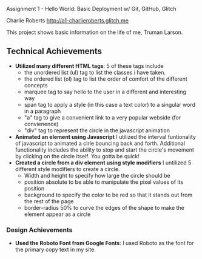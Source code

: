 Assignment 1 - Hello World: Basic Deployment w/ Git, GitHub, Glitch

Charlie Roberts
http://a1-charlieroberts.glitch.me

This project shows basic information on the life of me, Truman Larson.

## Technical Achievements
- **Utilized many different HTML tags**: 5 of these tags include
    - the unordered list (ul) tag to list the classes i have taken. 
    - the ordered list (ol) tag to list the order of comfort of the different concepts
    - marquee tag to say hello to the user in a different and interesting way
    - span tag to apply a style (in this case a text color) to a singular word in a paragraph
    - "a" tag to give a convenient link to a very popular webside (for convienence)
    - "div" tag to represent the circle in the javascript animation
- **Animated an element using Javascript** I utilized the interval funtionality of javascript to animated a cirle bouncing back and forth. Additional functionality includes the ability to stop and start the circle's movement by clicking on the circle itself. You gotta be quick!
- **Created a circle from a div element using style modifiers** I untilized 5 different style modifiers to create a circle.
    - Width and height to specify how large the circle should be
    - position absolute to be able to manipulate the pixel values of its position
    - background to specify the color to be red so that it stands out from the rest of the page
    - border-radius 50% to curve the edges of the shape to make the element appear as a circle


### Design Achievements
- **Used the Roboto Font from Google Fonts**: I used Roboto as the font for the primary copy text in my site.


